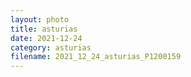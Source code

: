 ```yaml
---
layout: photo
title: asturias
date: 2021-12-24
category: asturias
filename: 2021_12_24_asturias_P1200159
---
```

